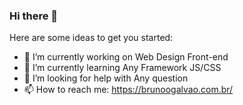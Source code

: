 ### Hi there 👋

<!--
**brunogalvao/brunogalvao** is a ✨ _special_ ✨ repository because its `README.md` (this file) appears on your GitHub profile.

comentarios
- 👯 I’m looking to collaborate on ...
- 💬 Ask me about ...
- 😄 Pronouns: ...
- ⚡ Fun fact: ...
-->
Here are some ideas to get you started:

- 🔭 I’m currently working on Web Design Front-end
- 🌱 I’m currently learning Any Framework JS/CSS
- 🤔 I’m looking for help with Any question
- 📫 How to reach me: https://brunoogalvao.com.br/
